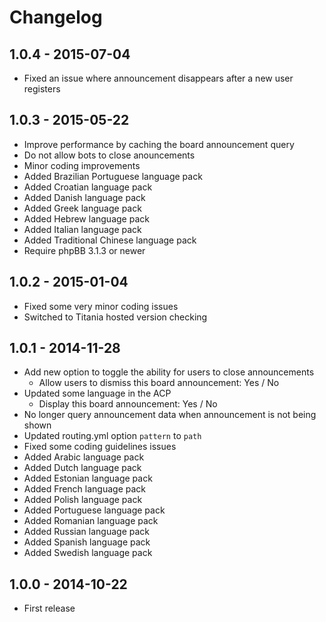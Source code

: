 # Changelog

## 1.0.4 - 2015-07-04

- Fixed an issue where announcement disappears after a new user registers

## 1.0.3 - 2015-05-22

- Improve performance by caching the board announcement query
- Do not allow bots to close anouncements
- Minor coding improvements
- Added Brazilian Portuguese language pack
- Added Croatian language pack
- Added Danish language pack
- Added Greek language pack
- Added Hebrew language pack
- Added Italian language pack
- Added Traditional Chinese language pack
- Require phpBB 3.1.3 or newer

## 1.0.2 - 2015-01-04
- Fixed some very minor coding issues
- Switched to Titania hosted version checking

## 1.0.1 - 2014-11-28

- Add new option to toggle the ability for users to close announcements
	- Allow users to dismiss this board announcement: Yes / No
- Updated some language in the ACP
	- Display this board announcement: Yes / No
- No longer query announcement data when announcement is not being shown
- Updated routing.yml option `pattern` to `path`
- Fixed some coding guidelines issues
- Added Arabic language pack
- Added Dutch language pack
- Added Estonian language pack
- Added French language pack
- Added Polish language pack
- Added Portuguese language pack
- Added Romanian language pack
- Added Russian language pack
- Added Spanish language pack
- Added Swedish language pack

## 1.0.0 - 2014-10-22

- First release
